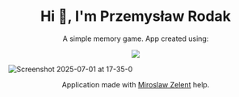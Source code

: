 <h1 align="center">Hi 👋, I'm Przemysław Rodak</h1>
<p align="center">A simple memory game. App created using:</p>

<div align="center">
  <p align="center">
  <a href="https://skillicons.dev">
    <img src="https://skillicons.dev/icons?i=html,css,js" />
  </a>
</p>
</div>

![Screenshot 2025-07-01 at 17-35-0](https://github.com/user-attachments/assets/c7e252eb-d3e5-48f2-bc6b-3dd257c6d7e8)



<p align="center">Application made with <a href="https://miroslawzelent.pl/">Miroslaw Zelent</a> help.</p>
